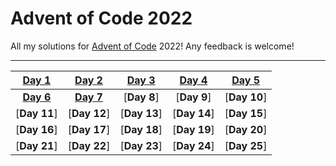 # Advent of Code 2022
All my solutions for [Advent of Code](https://adventofcode.com) 2022! Any feedback is welcome!

<hr />

|[Day 1](01/main.py)|[Day 2](02/main.py)|[Day 3](03/main.py)|[Day 4](04/main.py)|[Day 5](05/main.py)|
| :---: | :---: | :---: | :---: | :---: |
|[**Day 6**](06/main.py)|[**Day 7**](07/main.py)|[**Day 8**]|[**Day 9**]|[**Day 10**]|
|[**Day 11**]|[**Day 12**]|[**Day 13**]|[**Day 14**]|[**Day 15**]|
|[**Day 16**]|[**Day 17**]|[**Day 18**]|[**Day 19**]|[**Day 20**]|
|[**Day 21**]|[**Day 22**]|[**Day 23**]|[**Day 24**]|[**Day 25**]|
